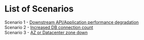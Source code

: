 # List of Scenarios

Scenario 1 - [Downstream API/Application performance degradation](https://github.com/infracloudio/sre-stack/tree/main/scenarios/scenario-01)  
Scenario 2 - [Increased DB connection count](https://github.com/infracloudio/sre-stack/tree/main/scenarios/scenario-02)  
Scenario 3 - [AZ or Datacenter zone down](https://github.com/infracloudio/sre-stack/tree/main/scenarios/scenario-03)
